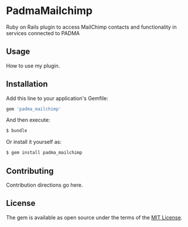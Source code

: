 # PadmaMailchimp
Ruby on Rails plugin to access MailChimp contacts and functionality in services connected to PADMA

## Usage
How to use my plugin.

## Installation
Add this line to your application's Gemfile:

```ruby
gem 'padma_mailchimp'
```

And then execute:
```bash
$ bundle
```

Or install it yourself as:
```bash
$ gem install padma_mailchimp
```

## Contributing
Contribution directions go here.

## License
The gem is available as open source under the terms of the [MIT License](https://opensource.org/licenses/MIT).
